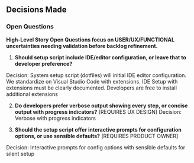 ## Decisions Made

### Open Questions

**High-Level Story Open Questions focus on USER/UX/FUNCTIONAL uncertainties needing validation before backlog refinement.**

1. **Should setup script include IDE/editor configuration, or leave that to developer preference?**

Decision: System setup script (dotfiles) will initial IDE editor configuration. We standardize on Visual Studio Code with extensions. IDE Setup with extensions must be clearly documented. Developers are free to install additional extensions

2. **Do developers prefer verbose output showing every step, or concise output with progress indicators?** [REQUIRES UX DESIGN]
Decision: Verbose with progress indicators

3. **Should the setup script offer interactive prompts for configuration options, or use sensible defaults?** [REQUIRES PRODUCT OWNER]

Decision: Interactive prompts for config options with sensible defaults for silent setup
